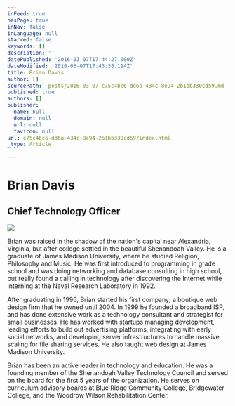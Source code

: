 ```yaml
---
inFeed: true
hasPage: true
inNav: false
inLanguage: null
starred: false
keywords: []
description: ''
datePublished: '2016-03-07T17:44:27.000Z'
dateModified: '2016-03-07T17:43:38.114Z'
title: Brian Davis
author: []
sourcePath: _posts/2016-03-07-c75c4bc6-dd6a-434c-8e94-2b1bb330cd59.md
published: true
authors: []
publisher:
  name: null
  domain: null
  url: null
  favicon: null
url: c75c4bc6-dd6a-434c-8e94-2b1bb330cd59/index.html
_type: Article

---
```

# Brian Davis

## Chief Technology Officer
![](https://the-grid-user-content.s3-us-west-2.amazonaws.com/4256e37c-901e-465e-935d-3d5eee618ae9.jpg)

Brian was raised in the shadow of the nation's capital near Alexandria, Virginia, but after college settled in the beautiful Shenandoah Valley.  He is a graduate of James Madison University, where he studied Religion, Philosophy and Music.  He was first introduced to programming in grade school and was doing networking and database consulting in high school, but really found a calling in technology after discovering the Internet while interning at the Naval Research Laboratory in 1992\.

After graduating in 1996, Brian started his first company; a boutique web design firm that he owned until 2004\.  In 1999 he founded a broadband ISP, and has done extensive work as a technology consultant and strategist for small businesses.  He has worked with startups managing development, leading efforts to build out advertising platforms, integrating with early social networks, and developing server infrastructures to handle massive scaling for file sharing services.  He also taught web design at James Madison University.

Brian has been an active leader in technology and education.  He was a founding member of the Shenandoah Valley Technology Council and served on the board for the first 5 years of the organization.  He serves on curriculum advisory boards at Blue Ridge Community College, Bridgewater College, and the Woodrow Wilson Rehabilitation Center.